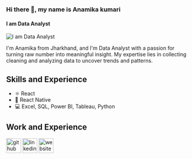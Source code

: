 
### Hi there 👋, my name is Anamika kumari
#### I am Data Analyst
![I am Data Analyst](https://arturssmirnovs.github.io/github-profile-readme-generator/images/banner.png)

I'm Anamika from Jharkhand, and I'm Data Analyst with a passion for turning raw number into meaningful insight. My expertise lies in collecting cleaning and analyzing data to uncover trends and patterns.
## Skills and Experience
*  ⚛ React
*  📱 React Native
*  💻 Excel, SQL, Power BI, Tableau, Python
## Work and Experience


[<img src='https://cdn.jsdelivr.net/npm/simple-icons@3.0.1/icons/github.svg' alt='github' height='40'>](https://github.com/Anamika0404)  [<img src='https://cdn.jsdelivr.net/npm/simple-icons@3.0.1/icons/linkedin.svg' alt='linkedin' height='40'>](https://www.linkedin.com/in/https://www.linkedin.com/in/anamika-kumari-68a220253//)  [<img src='https://cdn.jsdelivr.net/npm/simple-icons@3.0.1/icons/icloud.svg' alt='website' height='40'>](https://github.com/Anamika0404)  

